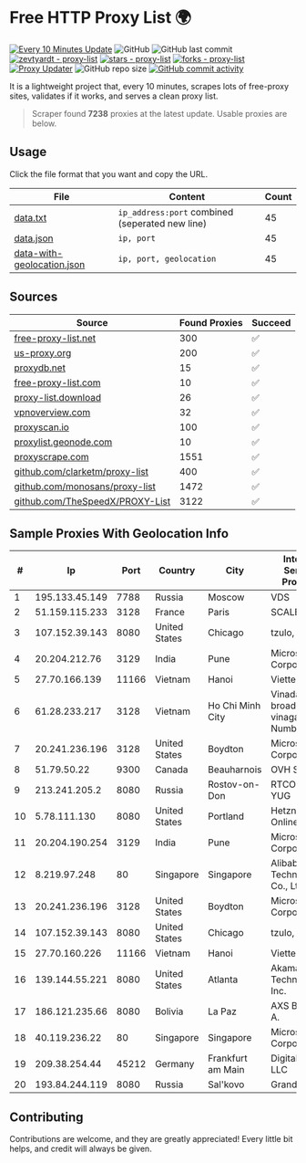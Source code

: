 
# Free HTTP Proxy List 🌍

[![Every 10 Minutes Update](https://github.com/mertguvencli/http-proxy-list/actions/workflows/main.yml/badge.svg?branch=main)](https://github.com/mertguvencli/http-proxy-list/actions/workflows/main.yml)
![GitHub](https://img.shields.io/github/license/mertguvencli/http-proxy-list)
![GitHub last commit](https://img.shields.io/github/last-commit/mertguvencli/http-proxy-list)
[![zevtyardt - proxy-list](https://img.shields.io/static/v1?label=zevtyardt&message=proxy-list&color=blue&logo=github)](https://github.com/zevtyardt/proxy-list "Go to GitHub repo")
[![stars - proxy-list](https://img.shields.io/github/stars/zevtyardt/proxy-list?style=social)](https://github.com/zevtyardt/proxy-list)
[![forks - proxy-list](https://img.shields.io/github/forks/zevtyardt/proxy-list?style=social)](https://github.com/zevtyardt/proxy-list)
[![Proxy Updater](https://github.com/zevtyardt/proxy-list/workflows/Proxy%20Updater/badge.svg)](https://github.com/zevtyardt/proxy-list/actions?query=workflow:"Proxy+Updater")
![GitHub repo size](https://img.shields.io/github/repo-size/zevtyardt/proxy-list)
[![GitHub commit activity](https://img.shields.io/github/commit-activity/m/zevtyardt/proxy-list?logo=commits)](https://github.com/zevtyardt/proxy-list/commits/main)

It is a lightweight project that, every 10 minutes, scrapes lots of free-proxy sites, validates if it works, and serves a clean proxy list.

> Scraper found **7238** proxies at the latest update. Usable proxies are below.

## Usage

Click the file format that you want and copy the URL.

|File|Content|Count|
|----|-------|-----|
|[data.txt](https://raw.githubusercontent.com/mertguvencli/http-proxy-list/main/proxy-list/data.txt)|`ip_address:port` combined (seperated new line)|45|
|[data.json](https://raw.githubusercontent.com/mertguvencli/http-proxy-list/main/proxy-list/data.json)|`ip, port`|45|
|[data-with-geolocation.json](https://raw.githubusercontent.com/mertguvencli/http-proxy-list/main/proxy-list/data-with-geolocation.json)|`ip, port, geolocation`|45|

## Sources

|Source|Found Proxies|Succeed|
|------|-------------|-------|
|[free-proxy-list.net](https://free-proxy-list.net)|300|✅|
|[us-proxy.org](https://www.us-proxy.org)|200|✅|
|[proxydb.net](http://proxydb.net)|15|✅|
|[free-proxy-list.com](https://free-proxy-list.com/?page=&port=&type%5B%5D=http&type%5B%5D=https&up_time=0&search=Search)|10|✅|
|[proxy-list.download](https://www.proxy-list.download/HTTP)|26|✅|
|[vpnoverview.com](https://vpnoverview.com/privacy/anonymous-browsing/free-proxy-servers)|32|✅|
|[proxyscan.io](https://www.proxyscan.io)|100|✅|
|[proxylist.geonode.com](https://proxylist.geonode.com/api/proxy-list?limit=300&page=1&sort_by=lastChecked&sort_type=desc&protocols=http,https)|10|✅|
|[proxyscrape.com](https://api.proxyscrape.com/v2/?request=displayproxies&protocol=http&timeout=10000&country=all&ssl=all&anonymity=all)|1551|✅|
|[github.com/clarketm/proxy-list](https://raw.githubusercontent.com/clarketm/proxy-list/master/proxy-list-raw.txt)|400|✅|
|[github.com/monosans/proxy-list](https://raw.githubusercontent.com/monosans/proxy-list/main/proxies/http.txt)|1472|✅|
|[github.com/TheSpeedX/PROXY-List](https://raw.githubusercontent.com/TheSpeedX/PROXY-List/master/http.txt)|3122|✅|


## Sample Proxies With Geolocation Info

|#|Ip|Port|Country|City|Internet Service Provider|
|-|--|----|-------|----|-------------------------|
|1|195.133.45.149|7788|Russia|Moscow|VDS|
|2|51.159.115.233|3128|France|Paris|SCALEWAY|
|3|107.152.39.143|8080|United States|Chicago|tzulo, inc.|
|4|20.204.212.76|3129|India|Pune|Microsoft Corporation|
|5|27.70.166.139|11166|Vietnam|Hanoi|Viettel Group|
|6|61.28.233.217|3128|Vietnam|Ho Chi Minh City|Vinadata broadcast via vinagame AS Number|
|7|20.241.236.196|3128|United States|Boydton|Microsoft Corporation|
|8|51.79.50.22|9300|Canada|Beauharnois|OVH SAS|
|9|213.241.205.2|8080|Russia|Rostov-on-Don|RTCOMM-YUG|
|10|5.78.111.130|8080|United States|Portland|Hetzner Online GmbH|
|11|20.204.190.254|3129|India|Pune|Microsoft Corporation|
|12|8.219.97.248|80|Singapore|Singapore|Alibaba (US) Technology Co., Ltd.|
|13|20.241.236.196|3128|United States|Boydton|Microsoft Corporation|
|14|107.152.39.143|8080|United States|Chicago|tzulo, inc.|
|15|27.70.160.226|11166|Vietnam|Hanoi|Viettel Group|
|16|139.144.55.221|8080|United States|Atlanta|Akamai Technologies, Inc.|
|17|186.121.235.66|8080|Bolivia|La Paz|AXS Bolivia S. A.|
|18|40.119.236.22|80|Singapore|Singapore|Microsoft Corporation|
|19|209.38.254.44|45212|Germany|Frankfurt am Main|DigitalOcean, LLC|
|20|193.84.244.119|8080|Russia|Sal'kovo|Grand Ltd|



## Contributing

Contributions are welcome, and they are greatly appreciated! Every
little bit helps, and credit will always be given.

